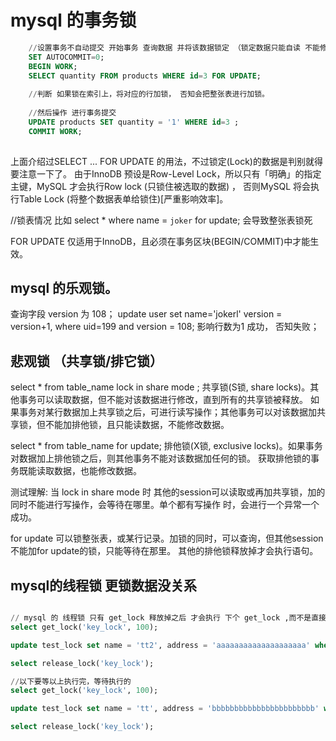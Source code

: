 # mysql 的事务锁 
```sql
    //设置事务不自动提交 开始事务 查询数据 并将该数据锁定 （锁定数据只能自读 不能修改删除）
    SET AUTOCOMMIT=0; 
    BEGIN WORK; 
    SELECT quantity FROM products WHERE id=3 FOR UPDATE; 
  
    //判断 如果锁在索引上，将对应的行加锁， 否知会把整张表进行加锁。
    
    //然后操作 进行事务提交
    UPDATE products SET quantity = '1' WHERE id=3 ;
    COMMIT WORK;
    
```
上面介绍过SELECT ... FOR UPDATE 的用法，不过锁定(Lock)的数据是判别就得要注意一下了。
由于InnoDB 预设是Row-Level Lock，所以只有「明确」的指定主键，MySQL 才会执行Row lock (只锁住被选取的数据) ，
否则MySQL 将会执行Table Lock (将整个数据表单给锁住)[严重影响效率]。

//锁表情况 比如 select * where name = `joker` for update; 会导致整张表锁死

FOR UPDATE 仅适用于InnoDB，且必须在事务区块(BEGIN/COMMIT)中才能生效。

## mysql 的乐观锁。
查询字段 version 为 108；
update user set name='jokerl' version = version+1, where uid=199 and version = 108;
影响行数为1 成功， 否知失败；

## 悲观锁 （共享锁/排它锁）

select * from table_name lock in share mode ;
共享锁(S锁, share locks)。其他事务可以读取数据，但不能对该数据进行修改，直到所有的共享锁被释放。
如果事务对某行数据加上共享锁之后，可进行读写操作；其他事务可以对该数据加共享锁，但不能加排他锁，且只能读数据，不能修改数据。

select * from table_name for update;
排他锁(X锁, exclusive locks)。如果事务对数据加上排他锁之后，则其他事务不能对该数据加任何的锁。
获取排他锁的事务既能读取数据，也能修改数据。

测试理解:
当 lock in share mode 时 其他的session可以读取或再加共享锁，加的同时不能进行写操作，会等待在哪里。单个都有写操作
时，会进行一个异常一个成功。

for update 可以锁整张表，或某行记录。加锁的同时，可以查询，但其他session不能加for update的锁，只能等待在那里。
其他的排他锁释放掉才会执行语句。


## mysql的线程锁 更锁数据没关系
```sql

// mysql 的 线程锁 只有 get_lock 释放掉之后 才会执行 下个 get_lock ,而不是直接跳过
select get_lock('key_lock', 100);

update test_lock set name = 'tt2', address = 'aaaaaaaaaaaaaaaaaaaa' where id = 1; #只更新name列

select release_lock('key_lock');

//以下要等以上执行完，等待执行的
select get_lock('key_lock', 100);

update test_lock set name = 'tt', address = 'bbbbbbbbbbbbbbbbbbbbbbb' where id = 1;  #只更新address列

select release_lock('key_lock');
```


